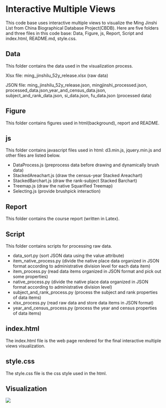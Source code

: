 # Interactive Multiple Views
This code base uses interactive multiple views to visualize the Ming Jinshi List from China Biographical Database Project(CBDB). Here are five folders and three files in this code base: Data, Figure, js, Report, Script and index.html, README.md, style.css.

## Data
This folder contains the data used in the visualization process.

Xlsx file: ming_jinshilu_52y_release.xlsx (raw data)

JSON file: ming_jinshilu_52y_release.json, mingjinshi_processed.json, processed_data.json,year_and_census_data.json, subject_and_rank_data.json, si_data.json, fu_data.json (processed data)

## Figure
This folder contains figures used in html(background), report and README.

## js
This folder contains javascript files used in html: d3.min.js, jquery.min.js and other files are listed below.

- DataProcess.js (preprocess data before drawing and dynamically brush data)
- StackedAreachart.js (draw the census-year Stacked Areachart)
- StackedBarchart.js (draw the rank-subject Stacked Barchart)
- Treemap.js (draw the native Squarified Treemap)
- Selecting.js (provide brushpick interaction)

## Report
This folder contains the course report (written in Latex).

## Script
This folder contains scripts for processing raw data.

- data_sort.py (sort JSON data using the value attribute)
- item_native_process.py (divide the native place data organized in JSON format according to administrative division level for each data item)
- item_process.py (read data items organized in JSON format and pick out some properties)
- native_process.py (divide the native place data organized in JSON format according to administrative division level)
- subject_and_rank_process.py (process the subject and rank properties of data items)
- xlsx_process.py (read raw data and store data items in JSON format)
- year_and_census_process.py (process the year and census properties of data items)

## index.html
The index.html file is the web page rendered for the final interactive multiple views visualization.

## style.css
The style.css file is the css style used in the html.

## Visualization
![](./Figure/figure.png)